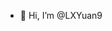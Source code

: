 - 👋 Hi, I’m @LXYuan9

<!---
LXYuan9/LXYuan9 is a ✨ special ✨ repository because its `README.md` (this file) appears on your GitHub profile.
You can click the Preview link to take a look at your changes.
--->
